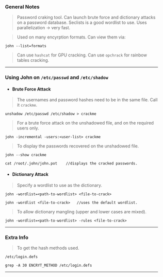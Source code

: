 
### General Notes

> Password craking tool.
> Can launch brute force and dictionary attacks on a password database.
> Seclists is a good wordlist to use. 
> Uses parallelization -> very fast.

> Used on many encyrption formats.
> Can view them via:
```
john --list=formats
```

> Can use `hashcat` for GPU cracking.
> Can use `opchrack` for rainbow tables cracking.

---

### Using John on `/etc/passwd` and `/etc/shadow`

* #### Brute Force Attack

> The usernames and password hashes need to be in the same file. Call it `crackme`.
```
unshadow /etc/passwd /etc/shadow > crackme
```

> For a brute force attack on the unshadowed file, and on the required users only.
```
john -incremental -users:<user-list> crackme
```

> To display the passwords recovered on the unshadowed file.
```
john --show crackme

cat /root/.john/john.pot    //displays the cracked passwords.
```


* #### Dictionary Attack

> Specify a wordlist to use as the dictionary.
```
john -wordlist=<path-to-wordlist> <file-to-crack>

john -wordlist <file-to-crack>   //uses the default wordlist.
```

> To allow dictionary mangling (upper and lower cases are mixed).
```
john -wordlist=<path-to-wordlist> -rules <file-to-crack>
```

---

### Extra Info

>To get the hash methods used.
```
/etc/login.defs

grep -A 30 ENCRYT_METHOD /etc/login.defs
```

---
